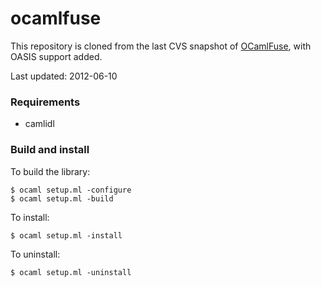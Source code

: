 ocamlfuse
=========

This repository is cloned from the last CVS snapshot of
[OCamlFuse](http://sourceforge.net/projects/ocamlfuse/), with OASIS support
added.

Last updated: 2012-06-10

### Requirements

* camlidl

### Build and install

To build the library:

    $ ocaml setup.ml -configure
    $ ocaml setup.ml -build

To install:

    $ ocaml setup.ml -install

To uninstall:

    $ ocaml setup.ml -uninstall


